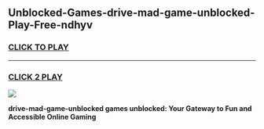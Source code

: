 
## Unblocked-Games-drive-mad-game-unblocked-Play-Free-ndhyv
<h3>
<a href="https://premium76.site?title=drive-mad-game-unblocked&ref=23A">CLICK TO PLAY</a></h3>
<hr>

<h3>
<a href="https://premium76.site?title=drive-mad-game-unblocked&ref=23A">CLICK 2 PLAY</a>
  
</h3>

<a href="https://premium76.site?title=drive-mad-game-unblocked&ref=23A"><img src="https://clearcache.store/games.png"></a>


**drive-mad-game-unblocked games unblocked: Your Gateway to Fun and Accessible Online Gaming**
